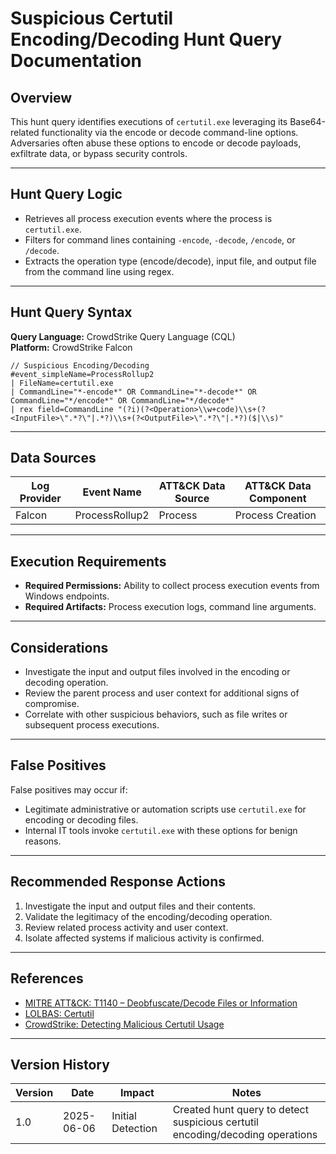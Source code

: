# Suspicious Certutil Encoding/Decoding Hunt Query Documentation

## Overview
This hunt query identifies executions of `certutil.exe` leveraging its Base64-related functionality via the encode or decode command-line options. Adversaries often abuse these options to encode or decode payloads, exfiltrate data, or bypass security controls.

---

## Hunt Query Logic

- Retrieves all process execution events where the process is `certutil.exe`.
- Filters for command lines containing `-encode`, `-decode`, `/encode`, or `/decode`.
- Extracts the operation type (encode/decode), input file, and output file from the command line using regex.

---

## Hunt Query Syntax

**Query Language:** CrowdStrike Query Language (CQL)  
**Platform:** CrowdStrike Falcon

```fql
// Suspicious Encoding/Decoding 
#event_simpleName=ProcessRollup2 
| FileName=certutil.exe 
| CommandLine="*-encode*" OR CommandLine="*-decode*" OR CommandLine="*/encode*" OR CommandLine="*/decode*" 
| rex field=CommandLine "(?i)(?<Operation>\\w+code)\\s+(?<InputFile>\".*?\"|.*?)\\s+(?<OutputFile>\".*?\"|.*?)($|\\s)" 
```

---

## Data Sources

| Log Provider | Event Name       | ATT&CK Data Source  | ATT&CK Data Component  |
|--------------|------------------|---------------------|------------------------|
| Falcon       | ProcessRollup2   | Process             | Process Creation       |

---

## Execution Requirements

- **Required Permissions:** Ability to collect process execution events from Windows endpoints.
- **Required Artifacts:** Process execution logs, command line arguments.

---

## Considerations

- Investigate the input and output files involved in the encoding or decoding operation.
- Review the parent process and user context for additional signs of compromise.
- Correlate with other suspicious behaviors, such as file writes or subsequent process executions.

---

## False Positives

False positives may occur if:
- Legitimate administrative or automation scripts use `certutil.exe` for encoding or decoding files.
- Internal IT tools invoke `certutil.exe` with these options for benign reasons.

---

## Recommended Response Actions

1. Investigate the input and output files and their contents.
2. Validate the legitimacy of the encoding/decoding operation.
3. Review related process activity and user context.
4. Isolate affected systems if malicious activity is confirmed.

---

## References
- [MITRE ATT&CK: T1140 – Deobfuscate/Decode Files or Information](https://attack.mitre.org/techniques/T1140/)
- [LOLBAS: Certutil](https://lolbas-project.github.io/lolbas/Binaries/Certutil/)
- [CrowdStrike: Detecting Malicious Certutil Usage](https://www.crowdstrike.com/blog/detecting-malicious-certutil-usage/)

---

## Version History
| Version | Date       | Impact            | Notes                                                                                      |
|---------|------------|-------------------|--------------------------------------------------------------------------------------------|
| 1.0     | 2025-06-06 | Initial Detection | Created hunt query to detect suspicious certutil encoding/decoding operations              |
